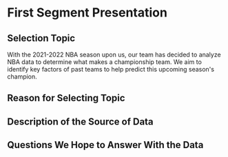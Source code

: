 # First Segment Presentation 

## Selection Topic
With the 2021-2022 NBA season upon us, our team has decided to analyze NBA data to determine what makes a championship team. We aim to identify key factors of past teams to help predict this upcoming season's champion. 

## Reason for Selecting Topic

## Description of the Source of Data

## Questions We Hope to Answer With the Data
